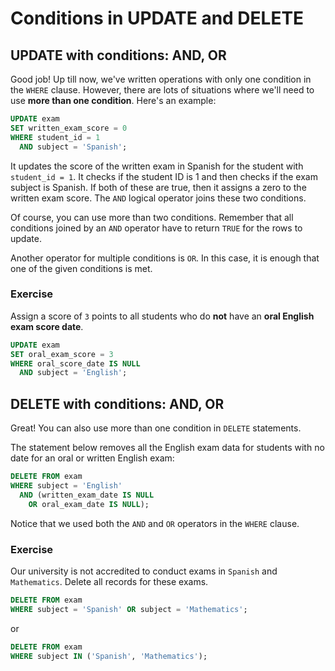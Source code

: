 # Conditions in UPDATE and DELETE

## UPDATE with conditions: AND, OR

Good job! Up till now, we've written operations with only one condition in the `WHERE` clause. However, there are lots of situations where we'll need to use **more than one condition**. Here's an example:

```sql
UPDATE exam 
SET written_exam_score = 0
WHERE student_id = 1 
  AND subject = 'Spanish';
```

It updates the score of the written exam in Spanish for the student with `student_id = 1`. It checks if the student ID is 1 and then checks if the exam subject is Spanish. If both of these are true, then it assigns a zero to the written exam score. The `AND` logical operator joins these two conditions.

Of course, you can use more than two conditions. Remember that all conditions joined by an `AND` operator have to return `TRUE` for the rows to update.

Another operator for multiple conditions is `OR`. In this case, it is enough that one of the given conditions is met.

### Exercise

Assign a score of `3` points to all students who do **not** have an **oral English exam score date**.

```sql
UPDATE exam 
SET oral_exam_score = 3
WHERE oral_score_date IS NULL
  AND subject = 'English';
```

## DELETE with conditions: AND, OR

Great! You can also use more than one condition in `DELETE` statements.

The statement below removes all the English exam data for students with no date for an oral or written English exam:

```sql
DELETE FROM exam
WHERE subject = 'English' 
  AND (written_exam_date IS NULL 
    OR oral_exam_date IS NULL);
```

Notice that we used both the `AND` and `OR` operators in the `WHERE` clause.

### Exercise

Our university is not accredited to conduct exams in `Spanish` and `Mathematics`. Delete all records for these exams.

```sql
DELETE FROM exam
WHERE subject = 'Spanish' OR subject = 'Mathematics';
```

or 

```sql
DELETE FROM exam
WHERE subject IN ('Spanish', 'Mathematics');
```
